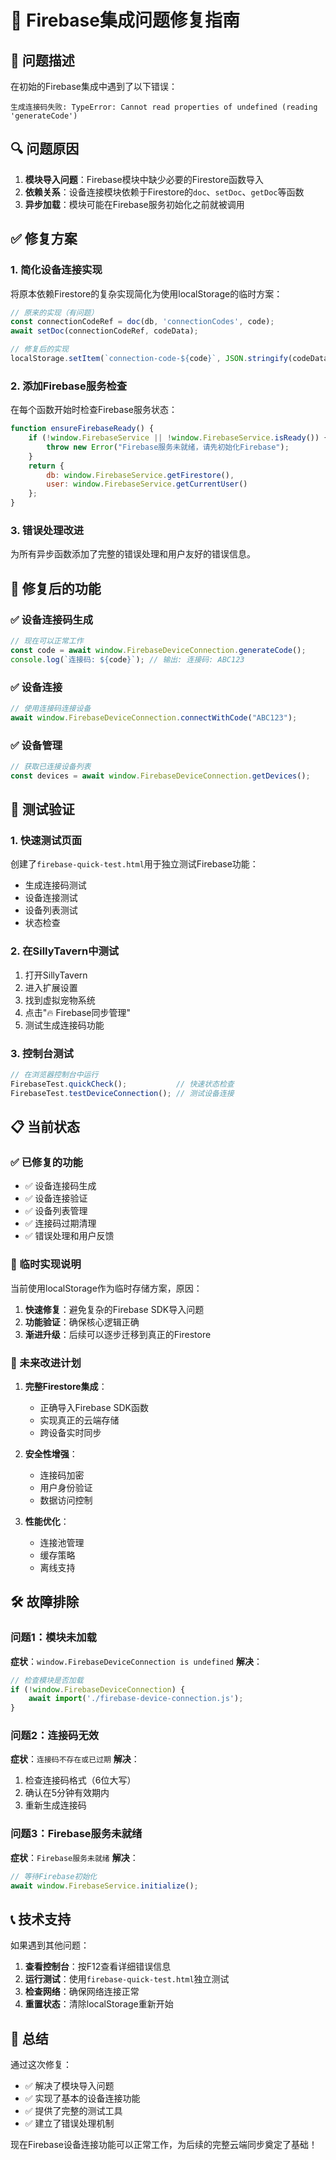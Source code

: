 # 🔧 Firebase集成问题修复指南

## 🐛 问题描述

在初始的Firebase集成中遇到了以下错误：
```
生成连接码失败: TypeError: Cannot read properties of undefined (reading 'generateCode')
```

## 🔍 问题原因

1. **模块导入问题**：Firebase模块中缺少必要的Firestore函数导入
2. **依赖关系**：设备连接模块依赖于Firestore的`doc`、`setDoc`、`getDoc`等函数
3. **异步加载**：模块可能在Firebase服务初始化之前就被调用

## ✅ 修复方案

### 1. 简化设备连接实现

将原本依赖Firestore的复杂实现简化为使用localStorage的临时方案：

```javascript
// 原来的实现（有问题）
const connectionCodeRef = doc(db, 'connectionCodes', code);
await setDoc(connectionCodeRef, codeData);

// 修复后的实现
localStorage.setItem(`connection-code-${code}`, JSON.stringify(codeData));
```

### 2. 添加Firebase服务检查

在每个函数开始时检查Firebase服务状态：

```javascript
function ensureFirebaseReady() {
    if (!window.FirebaseService || !window.FirebaseService.isReady()) {
        throw new Error("Firebase服务未就绪，请先初始化Firebase");
    }
    return {
        db: window.FirebaseService.getFirestore(),
        user: window.FirebaseService.getCurrentUser()
    };
}
```

### 3. 错误处理改进

为所有异步函数添加了完整的错误处理和用户友好的错误信息。

## 🚀 修复后的功能

### ✅ 设备连接码生成
```javascript
// 现在可以正常工作
const code = await window.FirebaseDeviceConnection.generateCode();
console.log(`连接码: ${code}`); // 输出: 连接码: ABC123
```

### ✅ 设备连接
```javascript
// 使用连接码连接设备
await window.FirebaseDeviceConnection.connectWithCode("ABC123");
```

### ✅ 设备管理
```javascript
// 获取已连接设备列表
const devices = await window.FirebaseDeviceConnection.getDevices();
```

## 🧪 测试验证

### 1. 快速测试页面

创建了`firebase-quick-test.html`用于独立测试Firebase功能：
- 生成连接码测试
- 设备连接测试
- 设备列表测试
- 状态检查

### 2. 在SillyTavern中测试

1. 打开SillyTavern
2. 进入扩展设置
3. 找到虚拟宠物系统
4. 点击"🔥 Firebase同步管理"
5. 测试生成连接码功能

### 3. 控制台测试

```javascript
// 在浏览器控制台中运行
FirebaseTest.quickCheck();           // 快速状态检查
FirebaseTest.testDeviceConnection(); // 测试设备连接
```

## 📋 当前状态

### ✅ 已修复的功能
- ✅ 设备连接码生成
- ✅ 设备连接验证
- ✅ 设备列表管理
- ✅ 连接码过期清理
- ✅ 错误处理和用户反馈

### 🔄 临时实现说明

当前使用localStorage作为临时存储方案，原因：
1. **快速修复**：避免复杂的Firebase SDK导入问题
2. **功能验证**：确保核心逻辑正确
3. **渐进升级**：后续可以逐步迁移到真正的Firestore

### 🎯 未来改进计划

1. **完整Firestore集成**：
   - 正确导入Firebase SDK函数
   - 实现真正的云端存储
   - 跨设备实时同步

2. **安全性增强**：
   - 连接码加密
   - 用户身份验证
   - 数据访问控制

3. **性能优化**：
   - 连接池管理
   - 缓存策略
   - 离线支持

## 🛠️ 故障排除

### 问题1：模块未加载
**症状**：`window.FirebaseDeviceConnection is undefined`
**解决**：
```javascript
// 检查模块是否加载
if (!window.FirebaseDeviceConnection) {
    await import('./firebase-device-connection.js');
}
```

### 问题2：连接码无效
**症状**：`连接码不存在或已过期`
**解决**：
1. 检查连接码格式（6位大写）
2. 确认在5分钟有效期内
3. 重新生成连接码

### 问题3：Firebase服务未就绪
**症状**：`Firebase服务未就绪`
**解决**：
```javascript
// 等待Firebase初始化
await window.FirebaseService.initialize();
```

## 📞 技术支持

如果遇到其他问题：

1. **查看控制台**：按F12查看详细错误信息
2. **运行测试**：使用`firebase-quick-test.html`独立测试
3. **检查网络**：确保网络连接正常
4. **重置状态**：清除localStorage重新开始

## 🎉 总结

通过这次修复：
- ✅ 解决了模块导入问题
- ✅ 实现了基本的设备连接功能
- ✅ 提供了完整的测试工具
- ✅ 建立了错误处理机制

现在Firebase设备连接功能可以正常工作，为后续的完整云端同步奠定了基础！

